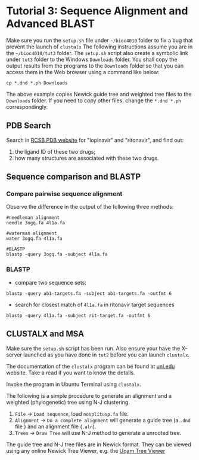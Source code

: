 # Tutorial 3: Sequence Alignment and Advanced BLAST
Make sure you run the `setup.sh` file under `~/bioc4010` folder to fix a bug
that prevent the launch of `clustalx` The following instructions assume you are
in the `~/bioc4010/tut3` folder.  The `setup.sh` script also create a symbolic
link under `tut3` folder to the Windows `Downloads` folder. You shall copy the
output results from the programs to the `Downloads` folder so that you can
access them in the Web browser using a command like below:
```
cp *.dnd *.ph Downloads
```
The above example copies Newick guide tree and weighted tree files to the
`Downloads` folder. If you need to copy other files, change the `*.dnd *.ph`
correspondingly.

## PDB Search
Search in [RCSB PDB website](https://www.rcsb.org/) for "lopinavir" and "ritonavir", and find out:
1. the ligand ID of these two drugs;
2. how many structures are associated with these two drugs.

## Sequence comparison and BLASTP

### Compare pairwise sequence alignment
Observe the difference in the output of the following three methods:
```
#needleman alignment
needle 3ogq.fa 4l1a.fa

#waterman alignment
water 3ogq.fa 4l1a.fa

#BLASTP
blastp -query 3ogq.fa -subject 4l1a.fa
```

### BLASTP
- compare two sequence sets:
```
blastp -query ab1-targets.fa -subject ab1-targets.fa -outfmt 6
```

- search for closest match of `4l1a.fa` in ritonavir target sequences
```
blastp -query 4l1a.fa -subject rit-target.fa -outfmt 6
```

## CLUSTALX and MSA
Make sure the `setup.sh` script has been run. Also ensure your have the
X-server launched as you have done in `tut2` before you can launch `clustalx`.

The documentation of the `clustalx` program can be found at
[unl.edu](http://bioinfolab.unl.edu/emlab/documents/clustalx_doc/clustalx.html)
website. Take a read if you want to know the details.

Invoke the program in Ubuntu Terminal using `clustalx`.

The following is a simple procedure to generate an alignment and a weighted
(phylogenetic) tree using N-J clustering.
1. `File` → `Load sequence`, load `nosplitusp.fa` file.
2. `Alignment` → `Do a complete alignment` will generate a guide tree (a `.dnd`
   file ) and an alignment file (`.aln`).
3. `Trees` → `Draw Tree` will use N-J method to generate a unrooted tree.

The guide tree and N-J tree files are in Newick format. They can be viewed
using any online Newick Tree Viewer, e.g. the [Uqam Tree
Viewer](http://trex.uqam.ca/index.php?action=newick)

